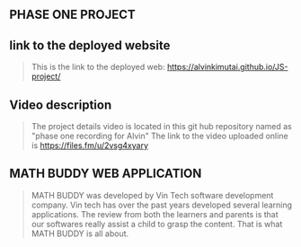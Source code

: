 ## PHASE ONE PROJECT ##

## link to the deployed website ##

> This is the link to the deployed web: https://alvinkimutai.github.io/JS-project/

## Video description ##

> The project details video is located in this git hub repository named as "phase one recording for Alvin"
> The link to the video uploaded online is https://files.fm/u/2vsg4xyary

## MATH BUDDY WEB APPLICATION ##

>MATH BUDDY was developed by Vin Tech software development company. Vin tech has over the past years developed several learning applications. The review from both the learners and parents is that our softwares really assist a child to grasp the content. That is what MATH BUDDY is all about.

